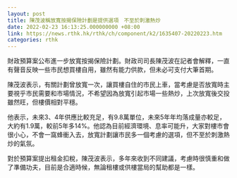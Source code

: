 ```yaml
---
layout: post
title: 陳茂波稱放寬按揭保險計劃是提供選項　不至於刺激熱炒
date: 2022-02-23 16:13:25.000000000 +08:00
link: https://news.rthk.hk/rthk/ch/component/k2/1635407-20220223.htm
categories: rthk
---
```


財政預算案公布進一步放寬按揭保險計劃。財政司司長陳茂波在記者會解釋，一直有聲音反映一些市民想買樓自用，雖然有能力供款，但未必可支付大筆首期。

陳茂波表示，有關計劃曾放寬一次，讓買樓自住的市民上車，當考慮是否放寬時主要視乎市民需要和市場情況，不希望因為放寬引起市場一些熱炒，上次放寬後交投雖然旺，但樓價相對平穩。

他表示，未來3、4年供應比較充足，有9.8萬單位，未來5年年均落成量亦較足，大約有1.9萬，較前5年多14%。他認為目前經濟環境、息率可能升，大家對樓市會很小心，不會一窩蜂衝入去，放寬計劃讓市民多一個考慮的選項，但不至於刺激熱炒的氣氛。

對於預算案提出租金扣稅，陳茂波表示，多年來收到不同建議，考慮時很慎重和做了準備功夫，目前是合適時候，無論租樓或供樓當局的幫助都是一樣。

